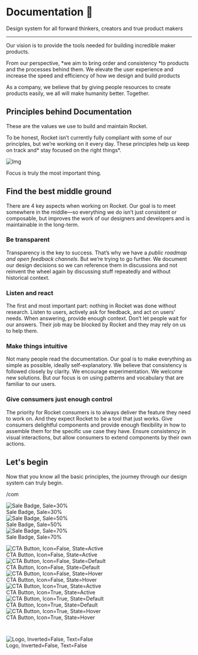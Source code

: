 
# Documentation 🚀

Design system for all forward thinkers, creators and true product makers

---

Our vision is to provide the tools needed for building incredible maker products.

From our perspective, *we aim to bring order and consistency *to products and the processes behind them. We elevate the user experience and increase the speed and efficiency of how we design and build products

As a company, we believe that by giving people resources to create products easily, we all will make humanity better. Together.

## Principles behind Documentation

These are the values we use to build and maintain Rocket.

To be honest, Rocket isn’t currently fully compliant with some of our principles, but we’re working on it every day. These principles help us keep on track and* stay focused on the right things*.

![Img](https://studio-assets.supernova.io/design-systems/14533/9289758a-6300-472a-bbc6-a57098081abf.jpeg?Expires=1990828800&Policy=eyJTdGF0ZW1lbnQiOlt7IlJlc291cmNlIjoiaHR0cHM6Ly9zdHVkaW8tYXNzZXRzLnN1cGVybm92YS5pby9kZXNpZ24tc3lzdGVtcy8xNDUzMy85Mjg5NzU4YS02MzAwLTQ3MmEtYmJjNi1hNTcwOTgwODFhYmYuanBlZyIsIkNvbmRpdGlvbiI6eyJEYXRlTGVzc1RoYW4iOnsiQVdTOkVwb2NoVGltZSI6MTk5MDgyODgwMH19fV19&Signature=E9DL6D-ZtS~4qaH18y5tnHC4gtpQUzZb85NmDFMuezn~MaWHPSumzBv6tXkxGqSgGyKh~9FaYnbfHkcJhU~4F~jdbuY70gbRxUpvnBtyCpz8o0mci-d2A9WoIZ3RGl11izD3c2WMfUaKhSaFlUw8cTGP-9vrqeUi58O2P4zYT9eAeyvOIFzQXgIgljhxiB9mIVU5a4j1vDL8ntJpagEZukKRskOgMrrB4LNQ-nRsvXFF7W5C5EkdoZPZf4jFxcQu2Yj6M9-bqNBXubYMsYYhEXqvqUOAnYVaE59E5PSSe43HKv2gp1ajSJ3ttHtTtCITO8Vyfh1FoTl03Z18ki8iZg__&Key-Pair-Id=APKAJGK34LCCAUR7N6LA)

Focus is truly the most important thing.

## Find the best middle ground

There are 4 key aspects when working on Rocket. Our goal is to meet somewhere in the middle—so everything we do isn’t just consistent or composable, but improves the work of our designers and developers and is maintainable in the long-term.

### Be transparent

Transparency is the key to success. That’s why we have a *public roadmap and open feedback channels*. But we’re trying to go further. We document our design decisions so we can reference them in discussions and not reinvent the wheel again by discussing stuff repeatedly and without historical context.

### Listen and react

The first and most important part: nothing in Rocket was done without research. Listen to users, actively ask for feedback, and act on users’ needs. When answering, provide enough context. Don’t let people wait for our answers. Their job may be blocked by Rocket and they may rely on us to help them.

### Make things intuitive

Not many people read the documentation. Our goal is to make everything as simple as possible, ideally self-explanatory. We believe that consistency is followed closely by clarity. We encourage experimentation. We welcome new solutions. But our focus is on using patterns and vocabulary that are familiar to our users.

### Give consumers just enough control

The priority for Rocket consumers is to always deliver the feature they need to work on. And they expect Rocket to be a tool that just works. Give consumers delightful components and provide enough flexibility in how to assemble them for the specific use case they have. Ensure consistency in visual interactions, but allow consumers to extend components by their own actions.

## Let's begin

Now that you know all the basic principles, the journey through our design system can truly begin.

/com

  
![Sale Badge, Sale=30%](https://studio-assets.supernova.io/design-systems/14533/b1343e2c-bcff-4779-b832-beccd3022145.png?Expires=1990828800&Policy=eyJTdGF0ZW1lbnQiOlt7IlJlc291cmNlIjoiaHR0cHM6Ly9zdHVkaW8tYXNzZXRzLnN1cGVybm92YS5pby9kZXNpZ24tc3lzdGVtcy8xNDUzMy9iMTM0M2UyYy1iY2ZmLTQ3NzktYjgzMi1iZWNjZDMwMjIxNDUucG5nIiwiQ29uZGl0aW9uIjp7IkRhdGVMZXNzVGhhbiI6eyJBV1M6RXBvY2hUaW1lIjoxOTkwODI4ODAwfX19XX0_&Signature=PvCgEYJQ1UQPoSIG7zRs1lGR7-LcvqoVhqTfDo0Z~~oPIPIZGXqBVj1chG-EVZZrJ7DZOx8i3meryqTQFGTait0kURnKoitHBxPhtFo1IGbuTh~CIMcS7-n3IYJy7W-2PjT9TMEtrQgIJ7IIYMwu4PMjNhOS-roJT74sVjbJhwW-~mVu08qVA0yJ7kG2zwkOfiKSQjBMD1dUcW7QfhHqmvf6d3BGIuBPmMEqQrFM8v15E9tFCrO2h2XZoLSOlP1fsPi6um4cFqMK-VAPKIkyTfJo3M8NW8pcjUan3Lo99cD137HRS6Is5COtnT7rgs3eFlwgjeakQvEEGyGE3mZgVw__&Key-Pair-Id=APKAJGK34LCCAUR7N6LA)  
Sale Badge, Sale=30%  
![Sale Badge, Sale=50%](https://studio-assets.supernova.io/design-systems/14533/22ef0bd5-a37c-4879-a177-cd679c653249.png?Expires=1990828800&Policy=eyJTdGF0ZW1lbnQiOlt7IlJlc291cmNlIjoiaHR0cHM6Ly9zdHVkaW8tYXNzZXRzLnN1cGVybm92YS5pby9kZXNpZ24tc3lzdGVtcy8xNDUzMy8yMmVmMGJkNS1hMzdjLTQ4NzktYTE3Ny1jZDY3OWM2NTMyNDkucG5nIiwiQ29uZGl0aW9uIjp7IkRhdGVMZXNzVGhhbiI6eyJBV1M6RXBvY2hUaW1lIjoxOTkwODI4ODAwfX19XX0_&Signature=g2xkfOJLEh5p5JwViFLcGZGcOAAesWomauhrw9R8JMKHRYlScIvnF7MFegDJCo5myK~gP-0fRpIN185iq~VlrMzsj74l~RlSKZ~qq8TuKpTtnBcMfbEB7T33PRGMveABbFfJ7R4Bq2stWE1yY6~F5rzGE8pQQ9rFYSUo6cl-YK-qPgf7rEkQAlVSY1e2Ncq8cYGpRCGWSKsa4SFcYbWRSBtITe-9HpEvjKiyVEPqMVoirduVfuGwiE0ORyTfl1WWf2wWlgYqVh~0HFMvH11nUOzI6mnaW52fpSGZpwxMjdZNW5~E5XCao6d6wz1XIzaNAqE58ggxtwQVy7ibL00lKA__&Key-Pair-Id=APKAJGK34LCCAUR7N6LA)  
Sale Badge, Sale=50%  
![Sale Badge, Sale=70%](https://studio-assets.supernova.io/design-systems/14533/1b903bee-7f2c-482a-a4ac-333b7a3e36ef.png?Expires=1990828800&Policy=eyJTdGF0ZW1lbnQiOlt7IlJlc291cmNlIjoiaHR0cHM6Ly9zdHVkaW8tYXNzZXRzLnN1cGVybm92YS5pby9kZXNpZ24tc3lzdGVtcy8xNDUzMy8xYjkwM2JlZS03ZjJjLTQ4MmEtYTRhYy0zMzNiN2EzZTM2ZWYucG5nIiwiQ29uZGl0aW9uIjp7IkRhdGVMZXNzVGhhbiI6eyJBV1M6RXBvY2hUaW1lIjoxOTkwODI4ODAwfX19XX0_&Signature=buHPKniiNN0H~1S5JSjf3Qe6c~yN6aj2tCs8YVodgfSD0exU4QrQrxvYl1yEh3rrPl-O-5GIBOSOQKUVE69euTCE106hhglJtCzWjsjTV3Wn2rcgUh3gtAvX9Chju5o3HQqCXKWjamJz~vGtf-gB5ON9NiHhmxxN8hLk-O0I5K74F5YJBC3rbP0KOG01lVWG0Ai2WHJNCWu8qsNM5KsHRRlXy8PHFBtgLH3woMMN2AF9XGU-TCJN8Vx~gPib9UbaZZKU7E~J22xJHJ43mrSHeXAHS5kpNGZ9Tm82ZUvTDsR9cUygsgaZZlXckwtZCjBNXrCqKFiM4rVLVaMETxlhrw__&Key-Pair-Id=APKAJGK34LCCAUR7N6LA)  
Sale Badge, Sale=70%  


  
![CTA Button, Icon=False, State=Active](https://studio-assets.supernova.io/design-systems/14533/19a5d762-87bc-42e0-ad35-dd3a49c2a2ca.png?Expires=1990828800&Policy=eyJTdGF0ZW1lbnQiOlt7IlJlc291cmNlIjoiaHR0cHM6Ly9zdHVkaW8tYXNzZXRzLnN1cGVybm92YS5pby9kZXNpZ24tc3lzdGVtcy8xNDUzMy8xOWE1ZDc2Mi04N2JjLTQyZTAtYWQzNS1kZDNhNDljMmEyY2EucG5nIiwiQ29uZGl0aW9uIjp7IkRhdGVMZXNzVGhhbiI6eyJBV1M6RXBvY2hUaW1lIjoxOTkwODI4ODAwfX19XX0_&Signature=Gle9wACa~Q7ToOXUQH59bIrF2LTVEaPuC-cPqQhO0xzgcczV5IPZSGTpV7SsCBwMjlpM2SagOe6Cy-2PN63~UqjPoUQvgUc1Ij7IhtB5kauIM8uhhzVWhmrhmebEFv9Ye5Hum5JDS3DP1tNE5AZDFHCUiEicDgpbtRUZdcfG640S8YTfBN4w-Ds4yeiVxrAu565Vxd1SECaaU0mNv7sd9g-l~aihdQWx-sT6n8bJXxkyhuzUIRKr6b8poBtxYMSjdfV96WW97R9zxyesmUCR2qkp~Wldn2bYSrQ~MEDU1nIcGKbN8MEuBuOeB9q~ZBZAo0X4ObnaGkkv9003CDRRzQ__&Key-Pair-Id=APKAJGK34LCCAUR7N6LA)  
CTA Button, Icon=False, State=Active  
![CTA Button, Icon=False, State=Default](https://studio-assets.supernova.io/design-systems/14533/3b4cd197-be05-4572-98a1-b1239f275115.png?Expires=1990828800&Policy=eyJTdGF0ZW1lbnQiOlt7IlJlc291cmNlIjoiaHR0cHM6Ly9zdHVkaW8tYXNzZXRzLnN1cGVybm92YS5pby9kZXNpZ24tc3lzdGVtcy8xNDUzMy8zYjRjZDE5Ny1iZTA1LTQ1NzItOThhMS1iMTIzOWYyNzUxMTUucG5nIiwiQ29uZGl0aW9uIjp7IkRhdGVMZXNzVGhhbiI6eyJBV1M6RXBvY2hUaW1lIjoxOTkwODI4ODAwfX19XX0_&Signature=dl8ChXOG0LAjCJf2k2FztTLnX1FXI5gdpJaYXFQ6AmP96oSDuRKxi1bEfEEE6jL1r7hrMyihNaGLq-0~t2dZnSYEfFhzrYU3zEN1xzeDaHmtBQJfMZWK97a~z1sEaU7FU4D4coNbwWv~oGa0Mt9pOof31ZtXQttd2oRMHc3rwR850xzhAyUE31xHxOZ-aZz0QRdvP3XcFBg2SDZRZmK6Ro3GtcIH4VhiWals-TzszKE9-LTXWhen5kOtsULqJ4H1Lt9TmL26J5IUV-jNDuFYzGYkHfYQm37PbaB9ZTlpzWgrD2UQ94nQpDS2PxeAxRrAay6PDmB5YKmLzo9uBwkPEw__&Key-Pair-Id=APKAJGK34LCCAUR7N6LA)  
CTA Button, Icon=False, State=Default  
![CTA Button, Icon=False, State=Hover](https://studio-assets.supernova.io/design-systems/14533/b97c8224-fdc5-4ba4-a7ae-8385ae39d6d4.png?Expires=1990828800&Policy=eyJTdGF0ZW1lbnQiOlt7IlJlc291cmNlIjoiaHR0cHM6Ly9zdHVkaW8tYXNzZXRzLnN1cGVybm92YS5pby9kZXNpZ24tc3lzdGVtcy8xNDUzMy9iOTdjODIyNC1mZGM1LTRiYTQtYTdhZS04Mzg1YWUzOWQ2ZDQucG5nIiwiQ29uZGl0aW9uIjp7IkRhdGVMZXNzVGhhbiI6eyJBV1M6RXBvY2hUaW1lIjoxOTkwODI4ODAwfX19XX0_&Signature=jQ0OiI7TUTxEO4HnJ5cPfoeGiz2VsHoctGtwvbWHYzwrGVFuHnb4D3FvBTqX0ew8k0WBNhtSbUqviAuTHQEA4q-9YdEGy9r839o6jcM6uIvEPHuPv1SsfcWY1MxW4jKu1IdaBLHYfkeKeDc4A-YVCf6EqYAHYG8QRL4uTcgEpPIQAs13CDt5FnW955SeZo4gqoefzmydCmbB4stRAE368woqdBiZ9c~ZeNM9l8oqYtZqJysJH14TkhrpiCZe3QJxS17zVRYOu~4jaYFTQeumhevcCjZkB67Fj0ZrrsbcXkMLjyaXT0AoW-RXWkvp3Ry~VVS5-1AbCyE-iqJJooFGtg__&Key-Pair-Id=APKAJGK34LCCAUR7N6LA)  
CTA Button, Icon=False, State=Hover  
![CTA Button, Icon=True, State=Active](https://studio-assets.supernova.io/design-systems/14533/31bbee06-84c0-4028-9e46-532b13425ac1.png?Expires=1990828800&Policy=eyJTdGF0ZW1lbnQiOlt7IlJlc291cmNlIjoiaHR0cHM6Ly9zdHVkaW8tYXNzZXRzLnN1cGVybm92YS5pby9kZXNpZ24tc3lzdGVtcy8xNDUzMy8zMWJiZWUwNi04NGMwLTQwMjgtOWU0Ni01MzJiMTM0MjVhYzEucG5nIiwiQ29uZGl0aW9uIjp7IkRhdGVMZXNzVGhhbiI6eyJBV1M6RXBvY2hUaW1lIjoxOTkwODI4ODAwfX19XX0_&Signature=C-~Jb2MhcPGaapArJEsoTpR~gIQqJ4CoXQuh1sZOP5VJnlfvCUq6MvwA14XyBF1y~1dveDaEP3F2PKlhULuHWk8s04n70fggMqqdvkbmKq2vytDScs2ke692rj6RJbRDE8BaxGb-bDFjPVHifAWzxGqePVwJ~G9TeGRh-oVI4W2BWRLoRktEiV33LFJmQ-CCGl52TajIPHK1tUgcH-TYSLP3dvYT5MfYHoM66AMx98jxiRYFIasP9ZloXKwi0V0HniZULjdn93hhbvsnjb~vcY5ciBm6KT8XBhZRLIZQR-iVzDm4vWS6aST~IJtj~7GV7cz0EpLPZXkSTbSk8kYQ~w__&Key-Pair-Id=APKAJGK34LCCAUR7N6LA)  
CTA Button, Icon=True, State=Active  
![CTA Button, Icon=True, State=Default](https://studio-assets.supernova.io/design-systems/14533/0873a81e-eca5-4871-9525-66f9742812c9.png?Expires=1990828800&Policy=eyJTdGF0ZW1lbnQiOlt7IlJlc291cmNlIjoiaHR0cHM6Ly9zdHVkaW8tYXNzZXRzLnN1cGVybm92YS5pby9kZXNpZ24tc3lzdGVtcy8xNDUzMy8wODczYTgxZS1lY2E1LTQ4NzEtOTUyNS02NmY5NzQyODEyYzkucG5nIiwiQ29uZGl0aW9uIjp7IkRhdGVMZXNzVGhhbiI6eyJBV1M6RXBvY2hUaW1lIjoxOTkwODI4ODAwfX19XX0_&Signature=lORBnlyRvJHKvIyJGvdVDHO9ddRIxWciI2psIE9NIwT8UC59YyWOqufCjpxE6SPoX4RFhsSRDFx3rNj~GRDE2eCwt60g01JQrziZkvU50UfxLxj36vTISQmER1yTFslKsW9V3NHHNa9F~Ud79RXgeP9oZwAJTlzFVu~m4aUCtwbG5qpFoxGN2UrM~S889zwNfRAi4ocI8zxSl2tHrXhOtuIWnNS01z3SoDF0YnOFZfqbCksM64kOZ2aEI7Ji2Cu0O7LFBvMMU8FoG-JSo0WjagPaY1v9-HLj~U~goQtdgD4nmOyRT-aTa9xZJ2wEizpQm~PLSZi~9nH68x8L2jDk-A__&Key-Pair-Id=APKAJGK34LCCAUR7N6LA)  
CTA Button, Icon=True, State=Default  
![CTA Button, Icon=True, State=Hover](https://studio-assets.supernova.io/design-systems/14533/70ae212a-bd9c-44c2-a0f7-9856e99506a8.png?Expires=1990828800&Policy=eyJTdGF0ZW1lbnQiOlt7IlJlc291cmNlIjoiaHR0cHM6Ly9zdHVkaW8tYXNzZXRzLnN1cGVybm92YS5pby9kZXNpZ24tc3lzdGVtcy8xNDUzMy83MGFlMjEyYS1iZDljLTQ0YzItYTBmNy05ODU2ZTk5NTA2YTgucG5nIiwiQ29uZGl0aW9uIjp7IkRhdGVMZXNzVGhhbiI6eyJBV1M6RXBvY2hUaW1lIjoxOTkwODI4ODAwfX19XX0_&Signature=RyZfGFt~4KJRLqy-7esjJP2-OFPdwUZ5ew0sOWvGCj4~F6WEUlwg-JjxCA0QRx1Ow03rccLh-u5bBjxrZ1cs75JxLgoKM5bU6P6XMhaHVP6iNs4WbPdXpU8WCusnIPRzkJmAOx7YL9b8bjuAu7redGUN~VAmdfwd~Yabq-x8jPPTiOL5oxfQgLcocl78L0RK3S0ZYlRDkJrM7Ep9Y5Vym~ulkkyCDBRD-yLGU3ujFMUKcNSu3Ewc2eHF1XHVtqhjJrO7dwb7wlr23MkcYzkI8EppVgEaU3hw-7B-Qks1JhNAw7QmWMorM0I-QDJZLCHGZoBC5YxV4BKvOK32OqJoDw__&Key-Pair-Id=APKAJGK34LCCAUR7N6LA)  
CTA Button, Icon=True, State=Hover  


```javascript  
  
```

  
![Logo, Inverted=False, Text=False](https://studio-assets.supernova.io/design-systems/14533/657bff28-899f-4d09-971d-df210176410f.png?Expires=1990828800&Policy=eyJTdGF0ZW1lbnQiOlt7IlJlc291cmNlIjoiaHR0cHM6Ly9zdHVkaW8tYXNzZXRzLnN1cGVybm92YS5pby9kZXNpZ24tc3lzdGVtcy8xNDUzMy82NTdiZmYyOC04OTlmLTRkMDktOTcxZC1kZjIxMDE3NjQxMGYucG5nIiwiQ29uZGl0aW9uIjp7IkRhdGVMZXNzVGhhbiI6eyJBV1M6RXBvY2hUaW1lIjoxOTkwODI4ODAwfX19XX0_&Signature=LY64GY8Jkh3-Ti20RxzDN4egXtr-BcoL2C9oZYClsLCkBZAwjezmB7-0zEKG0ntDyoQ2~q0OWl1MfgTIxzYqlU8Gu74egXa6AlZVlp82TiuOuHMRcSMdP6LvnPJYnl5wkY-1PEQ7mbmqd1G3edNIoAPu2jjhYHXuAaa5mTuksi40LNfouyx1i2Ea8QmDGO0ahSrBOUQL1o8b2t4V6MR~RQ7XKExL38T5G8lRTInz36q3~S8xH26rs5hSQ9sYLhYG171-XUXRWlCh1ZIT2sydZ6E9EXfqFbJedOrsc6NrbFUywIlr~vbcGU-1xFnD8lq0vefPIL7GnSIgnamm6q~30w__&Key-Pair-Id=APKAJGK34LCCAUR7N6LA)  
Logo, Inverted=False, Text=False  


  
  
